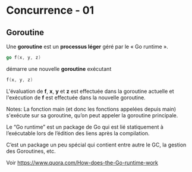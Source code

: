 <!-- .slide: class="with-code" -->

# Concurrence - 01

## Goroutine

Une **goroutine** est un **processus léger** géré par le « Go runtime ».

```Go
go f(x, y, z)
```
<!-- .element: class="big-code" -->

démarre une nouvelle **goroutine** exécutant

```Go
f(x, y, z)
```
<!-- .element: class="big-code" -->

L'évaluation de **f**, **x**, **y** et **z** est effectuée dans la goroutine actuelle et l'exécution de **f** est effectuée dans la nouvelle goroutine.

Notes:
La fonction main (et donc les fonctions appelées depuis main) s'exécute sur sa goroutine, qu’on peut appeler la goroutine principale.

Le “Go runtime” est un package de Go qui est lié statiquement à l’exécutable lors de l’édition des liens après la compilation.

C’est un package un peu spécial qui contient entre autre le GC, la gestion des Goroutines, etc.

Voir https://www.quora.com/How-does-the-Go-runtime-work
